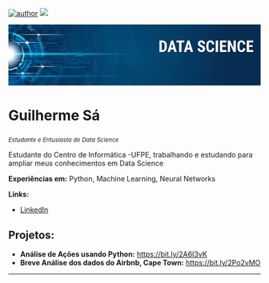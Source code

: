 [![author](https://img.shields.io/badge/author-Guilherme%20S%C3%A1-red)](www.linkedin.com/in/guilhermesamangueira) [![](https://img.shields.io/badge/python-3.7+-blue.svg)](https://www.python.org/downloads/release/python-365/)  

<p align="center">
  <img src="banner.png" >
</p>

# Guilherme Sá
<sub>*Estudante e Entusiasta de Data Science*</sub>

Estudante do Centro de Informática -UFPE, trabalhando e estudando para ampliar meus conhecimentos em Data Science

**Experiências em:** Python, Machine Learning, Neural Networks 

**Links:**
* [LinkedIn](www.linkedin.com/in/guilhermesamangueirab)


## Projetos:

* **Análise de Ações usando Python:**  https://bit.ly/2A6I3vK
* **Breve Análise dos dados do Airbnb, Cape Town:** https://bit.ly/2Po2vMO
---




